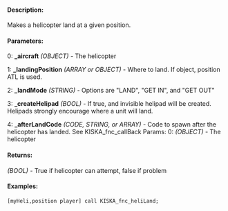 #### Description:
Makes a helicopter land at a given position.

#### Parameters:
0: **_aircraft** *(OBJECT)* - The helicopter

1: **_landingPosition** *(ARRAY or OBJECT)* - Where to land. If object, position ATL is used.

2: **_landMode** *(STRING)* - Options are "LAND", "GET IN", and "GET OUT"

3: **_createHelipad** *(BOOL)* - If true, and invisible helipad will be created. Helipads strongly encourage where a unit will land.

4: **_afterLandCode** *(CODE, STRING, or ARRAY)* - Code to spawn after the helicopter has landed. See KISKA_fnc_callBack
Params:
0: *(OBJECT)* - The helicopter

#### Returns:
*(BOOL)* - True if helicopter can attempt, false if problem

#### Examples:
```sqf
[myHeli,position player] call KISKA_fnc_heliLand;
```

